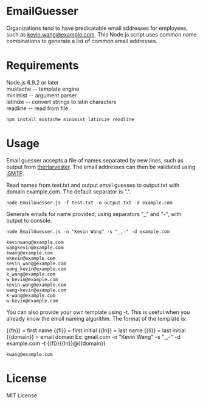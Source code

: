 # EmailGuesser

Organizations tend to have predicatable email addresses for employees, such as kevin.wang@example.com. This Node.js script uses common name combinations to generate a list of common email addresses. 

# Requirements

Node.js 6.9.2 or later  
mustache -- template engine   
minimist -- argument parser  
latinize -- convert strings to latin characters   
readline -- read from file  

```
npm install mustache minimist latinize readline
```

# Usage

Email guesser accepts a file of names separated by new lines, such as output from [theHarvester](https://github.com/laramies/theHarvester). The email addresses can then be validated using [iSMTP](https://github.com/altjx/ipwn). 

Read names from test.txt and output email guesses to output.txt with domain example.com. The default separator is ".".  

```
node EmailGuesser.js -f test.txt -o output.txt -d example.com
```
Generate emails for name provided, using separators "_" and "-", with output to console. 
```
node EmailGuesser.js -n "Kevin Wang" -s "_,-" -d example.com

kevinwang@example.com
wangkevin@example.com
kwang@example.com
wkevin@example.com
kevin_wang@example.com
wang_kevin@example.com
k_wang@example.com
w_kevin@example.com
kevin-wang@example.com
wang-kevin@example.com
k-wang@example.com
w-kevin@example.com
```

You can also provide your own template using -t. This is useful when you already know the email naming algorithm. The format of the template is: 

{{fn}} = first name
{{fi}} = first initial
{{ln}} = last name
{{li}} = last initial
{{domain}} = email domain Ex: gmail.com
-n "Kevin Wang" -s "_,-" -d example.com -t {{fi}}{{ln}}@{{domain}}
```
kwang@example.com
```


# License 

MIT License
